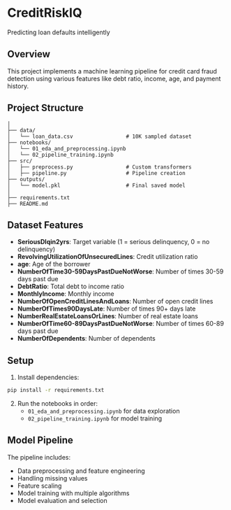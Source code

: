# CreditRiskIQ
Predicting loan defaults intelligently

## Overview

This project implements a machine learning pipeline for credit card fraud detection using various features like debt ratio, income, age, and payment history.

## Project Structure

```
│
├── data/
│   └── loan_data.csv                 # 10K sampled dataset
├── notebooks/
│   └── 01_eda_and_preprocessing.ipynb
│   └── 02_pipeline_training.ipynb
├── src/
│   ├── preprocess.py                 # Custom transformers
│   ├── pipeline.py                   # Pipeline creation
├── outputs/
│   └── model.pkl                     # Final saved model
│
├── requirements.txt
├── README.md
```

## Dataset Features

- **SeriousDlqin2yrs**: Target variable (1 = serious delinquency, 0 = no delinquency)
- **RevolvingUtilizationOfUnsecuredLines**: Credit utilization ratio
- **age**: Age of the borrower
- **NumberOfTime30-59DaysPastDueNotWorse**: Number of times 30-59 days past due
- **DebtRatio**: Total debt to income ratio
- **MonthlyIncome**: Monthly income
- **NumberOfOpenCreditLinesAndLoans**: Number of open credit lines
- **NumberOfTimes90DaysLate**: Number of times 90+ days late
- **NumberRealEstateLoansOrLines**: Number of real estate loans
- **NumberOfTime60-89DaysPastDueNotWorse**: Number of times 60-89 days past due
- **NumberOfDependents**: Number of dependents

## Setup

1. Install dependencies:
```bash
pip install -r requirements.txt
```

2. Run the notebooks in order:
   - `01_eda_and_preprocessing.ipynb` for data exploration
   - `02_pipeline_training.ipynb` for model training

## Model Pipeline

The pipeline includes:
- Data preprocessing and feature engineering
- Handling missing values
- Feature scaling
- Model training with multiple algorithms
- Model evaluation and selection
